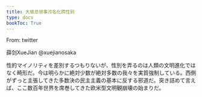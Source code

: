 ```yaml
---
title: 大坂总领事污名化跨性别
type: docs
bookToc: True
---
```


From: twitter

薛剑XueJian
@xuejianosaka

性的マイノリティを差別するつもりないが、性別を弄るのは人類の文明進化ではなく畸形だ。今は明らかに絶対少数が絶対多数の我々を実質強制している。西側がずっと主張してきた多数決の民主主義の基本に反する邪道だ。突き詰めて言えば、ここ数百年世界を席巻してきた欧米型文明観崩壊の始まりだ。